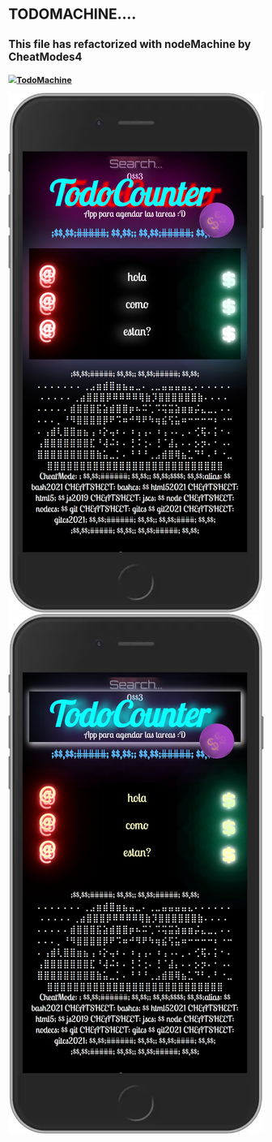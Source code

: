 # TODOMACHINE....
## This file has refactorized with nodeMachine by CheatModes4

### [![TodoMachine](https://vercel.com/button)](https://rroderickk.github.io/firstapp1)

<img src="./iPhone.png" class="fit-image">

<img src="./iPhone2.png" class="fit-image">


